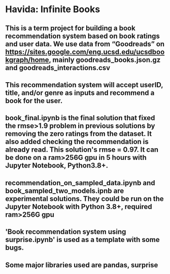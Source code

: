 # Havida: Infinite Books

## This is a term project for building a book recommendation system based on book ratings and user data. We use data from “Goodreads” on https://sites.google.com/eng.ucsd.edu/ucsdbookgraph/home, mainly goodreads_books.json.gz and goodreads_interactions.csv

## This recommendation system will accept userID, title, and/or genre as inputs and recommend a book for the user.

## book_final.ipynb is the final solution that fixed the rmse>1.9 problem in previous solutions by removing the zero ratings from the dataset. It also added checking the recommendation is already read. This solution's rmse = 0.97. It can be done on a ram>256G gpu in 5 hours with Jupyter Notebook, Python3.8+.

## recommendation_on_sampled_data.ipynb and book_sampled_two_models.ipnb are experimental solutions. They could be run on the Jupyter Notebook with Python 3.8+, required ram>256G gpu

## 'Book recommendation system using surprise.ipynb' is used as a template with some bugs.

## Some major libraries used are pandas, surprise

